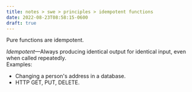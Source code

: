 ```yaml
---
title: notes > swe > principles > idempotent functions
date: 2022-08-23T08:58:15-0600
draft: true
---
```

Pure functions are idempotent.

*Idempotent*—Always producing identical output for identical input, even when called repeatedly.  
Examples:
- Changing a person's address in a database.
- HTTP GET, PUT, DELETE.
